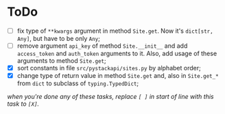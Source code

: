 # ToDo

 + [ ] fix type of `**kwargs` argument in method `Site.get`. Now it's `dict[str, Any]`, but have to be only `Any`;
 + [ ] remove argument `api_key` of method `Site.__init__` and add `access_token` and `auth_token` arguments to it. Also, add  usage of these arguments to method `Site.get`;
 + [X] sort constants in file `src/pystackapi/sites.py` by alphabet order;
 + [X] change type of return value in method `Site.get` and, also in `Site.get_*` from `dict` to subclass of `typing.TypedDict`;

*when you're done any of these tasks, replace `[ ]` in start of line with this task to `[X]`.*
